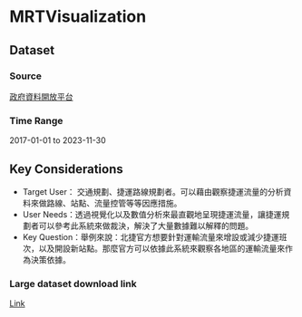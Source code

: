 # MRTVisualization
## Dataset
### Source
[政府資料開放平台](https://data.gov.tw/dataset/128506)
### Time Range
2017-01-01 to 2023-11-30
## Key Considerations
- Target User： 交通規劃、捷運路線規劃者。可以藉由觀察捷運流量的分析資料來做路線、站點、流量控管等等因應措施。
- User Needs：透過視覺化以及數值分析來最直觀地呈現捷運流量，讓捷運規劃者可以參考此系統來做裁決，解決了大量數據難以解釋的問題。
- Key Question：舉例來說：北捷官方想要針對運輸流量來增設或減少捷運班次，以及開設新站點。那麼官方可以依據此系統來觀察各地區的運輸流量來作為決策依據。
### Large dataset download link
[Link](https://drive.google.com/file/d/10y9cZZDzhXUe2cG8S7Amr9hDPqW4ofdX/view?usp=drive_link)
